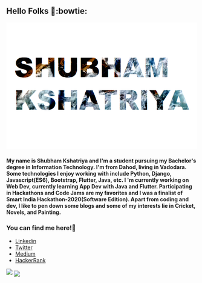 ## Hello Folks 👋:bowtie:
![](sk.PNG)
#### My name is Shubham Kshatriya and I'm a student pursuing my Bachelor's degree in Information Technology. I'm from Dahod, living in Vadodara. Some technologies I enjoy working with include Python, Django, Javascript(ES6), Bootstrap, Flutter, Java, etc. I 'm currently working on Web Dev, currently learning App Dev with Java and Flutter. Participating in Hackathons and Code Jams are my favorites and I was a finalist of Smart India Hackathon-2020(Software Edition). Apart from coding and dev, I like to pen down some blogs and some of my interests lie in Cricket, Novels, and Painting.

### You can find me here!:blue_heart:
- [Linkedin](https://www.linkedin.com/in/shubhamkshatriya25/)
- [Twitter](https://twitter.com/shubhHAM_)
- [Medium](https://medium.com/@shubhamkshatriya521)
- [HackerRank](https://www.hackerrank.com/shub_ham_25)

<img src="https://github-readme-stats.vercel.app/api?username=shubhamkshatriya25&&show_icons=true&title_color=06f791&icon_color=eaeeec&text_color=eaeeec&bg_color=191919">

<a href="https://github.com/arps18">
  <img align="center" src="https://github-readme-stats.vercel.app/api/top-langs/?username=shubhamkshatriya25&text_color=06f791&theme=dark&hide_langs_below=1" />
</a>
<!--
**shubhamkshatriya25/shubhamkshatriya25** is a ✨ _special_ ✨ repository because its `README.md` (this file) appears on your GitHub profile.

Here are some ideas to get you started:

- 🔭 I’m currently working on ...
- 🌱 I’m currently learning ...
- 👯 I’m looking to collaborate on ...
- 🤔 I’m looking for help with ...
- 💬 Ask me about ...
- 📫 How to reach me: ...
- 😄 Pronouns: ...
- ⚡ Fun fact: ...
-->
